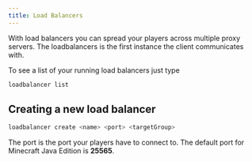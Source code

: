 ```yaml
---
title: Load Balancers
---
```


With load balancers you can spread your players across multiple proxy servers. The loadbalancers is the first instance the client communicates with.

To see a list of your running load balancers just type
````bash
loadbalancer list
````

## Creating a new load balancer
````bash
loadbalancer create <name> <port> <targetGroup>
````
The port is the port your players have to connect to. The default port for Minecraft Java Edition is **25565**.
